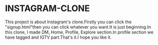 # INSTAGRAM-CLONE
 This project is about Instagram's clone.Firstly you can click the "signup.html"then you can click whatever you want.It is just beginning.In this clone, I made DM, Home, Profile, Explore section.In profile section we have tagged and IGTV part.That's it.I hope you like it.
